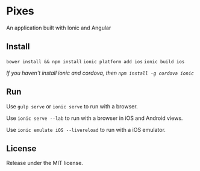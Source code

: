 # Pixes
An application built with Ionic and Angular

## Install
`bower install && npm install`
`ionic platform add ios`
`ionic build ios`

*If you haven't install ionic and cordova, then `npm install -g cordova ionic`*

## Run
Use `gulp serve` or `ionic serve` to run with a browser.

Use `ionic serve --lab` to run with a browser in iOS and Android views.

Use `ionic emulate iOS --livereload` to run with a iOS emulator.

## License
Release under the MIT license.
